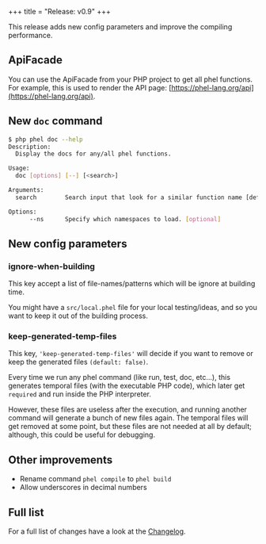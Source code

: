 +++
title = "Release: v0.9"
+++

This release adds new config parameters and improve the compiling performance.

## ApiFacade

You can use the ApiFacade from your PHP project to get all phel functions. For example, this is used to render the API page: [https://phel-lang.org/api](https://phel-lang.org/api).

## New `doc` command

```bash
$ php phel doc --help
Description:
  Display the docs for any/all phel functions.

Usage:
  doc [options] [--] [<search>]

Arguments:
  search        Search input that look for a similar function name [default: ""]

Options:
      --ns      Specify which namespaces to load. [optional]
```

## New config parameters

### ignore-when-building

This key accept a list of file-names/patterns which will be ignore at building time.

You might have a `src/local.phel` file for your local testing/ideas, and so you want to keep it out of the building process.

### keep-generated-temp-files

This key, `'keep-generated-temp-files'` will decide if you want to remove or keep the generated files `(default: false)`.

Every time we run any phel command (like run, test, doc, etc...), this generates temporal files (with the executable PHP code), which later get `required` and run inside the PHP interpreter.

However, these files are useless after the execution, and running another command will generate a bunch of new files again. The temporal files will get removed at some point, but these files are not needed at all by default; although, this could be useful for debugging.

## Other improvements

* Rename command `phel compile` to `phel build`
* Allow underscores in decimal numbers

## Full list

For a full list of changes have a look at the [Changelog](https://github.com/phel-lang/phel-lang/blob/master/CHANGELOG.md).
